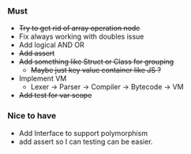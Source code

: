 ### Must
- ~~Try to get rid of array operation node~~
- Fix always working with doubles issue
- Add logical AND OR
- ~~Add assert~~
- ~~Add something like Struct or Class for grouping~~
  - ~~Maybe just key value container like JS ?~~
- Implement VM
  - Lexer -> Parser -> Compiler -> Bytecode -> VM
- ~~Add test for var scope~~
  
### Nice to have
- Add Interface to support polymorphism
- add assert so I can testing can be easier.
